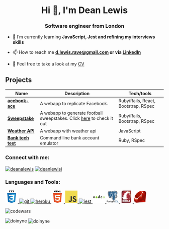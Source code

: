<h1 align="center">Hi 👋, I'm Dean Lewis</h1>
<h3 align="center">Software engineer from London</h3>

<!-- - 🔭 I’m currently working on [**Bank Jest test exercise**](https://github.com/doinyne/JS_bank_tech_test) -->

- 🌱 I’m currently learning **JavaScript, Jest and refining my interviews skills**

- 📫 How to reach me **d.lewis.rave@gmail.com or via [LinkedIn](https://www.linkedin.com/in/deanalewis/)**

- 💬 Feel free to take a look at my [CV](https://www.linkedin.com/in/deanalewis/details/featured/)

## Projects

| Name | Description | Tech/tools |
| ---- | ----------- | ---------- |
| **[acebook-ace](https://github.com/doinyne/acebook-ace)** | A webapp to replicate Facebook. | Ruby/Rails, React, Bootstrap, RSpec |
| **[Sweepstake](https://github.com/doinyne/sweepstake)** | A webapp to generate football sweepstakes. Click [here](https://aqueous-cliffs-99174.herokuapp.com/) to check it out | Ruby/Rails, Bootstrap, RSpec |
| **[Weather API](https://github.com/doinyne/weather)** | A webapp with weather api | JavaScript |
| **[Bank tech test](https://github.com/doinyne/bank_tech_test)** | Command line bank account emulator | Ruby, RSpec |

<h3 align="left">Connect with me:</h3>
<p align="left">
<a href="https://linkedin.com/in/deanalewis" target="blank"><img align="center" src="https://raw.githubusercontent.com/rahuldkjain/github-profile-readme-generator/master/src/images/icons/Social/linked-in-alt.svg" alt="deanalewis" height="30" width="40" /></a>
<a href="https://instagram.com/deanlewisi" target="blank"><img align="center" src="https://raw.githubusercontent.com/rahuldkjain/github-profile-readme-generator/master/src/images/icons/Social/instagram.svg" alt="deanlewisi" height="30" width="40" /></a>
</p>

<h3 align="left">Languages and Tools:</h3>
<p align="left"> <a href="https://www.w3schools.com/css/" target="_blank" rel="noreferrer"> <img src="https://raw.githubusercontent.com/devicons/devicon/master/icons/css3/css3-original-wordmark.svg" alt="css3" width="40" height="40"/> </a> <a href="https://git-scm.com/" target="_blank" rel="noreferrer"> <img src="https://www.vectorlogo.zone/logos/git-scm/git-scm-icon.svg" alt="git" width="40" height="40"/> </a> <a href="https://heroku.com" target="_blank" rel="noreferrer"> <img src="https://www.vectorlogo.zone/logos/heroku/heroku-icon.svg" alt="heroku" width="40" height="40"/> </a> <a href="https://www.w3.org/html/" target="_blank" rel="noreferrer"> <img src="https://raw.githubusercontent.com/devicons/devicon/master/icons/html5/html5-original-wordmark.svg" alt="html5" width="40" height="40"/> </a> <a href="https://developer.mozilla.org/en-US/docs/Web/JavaScript" target="_blank" rel="noreferrer"> <img src="https://raw.githubusercontent.com/devicons/devicon/master/icons/javascript/javascript-original.svg" alt="javascript" width="40" height="40"/> </a> <a href="https://jestjs.io" target="_blank" rel="noreferrer"> <img src="https://www.vectorlogo.zone/logos/jestjsio/jestjsio-icon.svg" alt="jest" width="40" height="40"/> </a> <a href="https://nodejs.org" target="_blank" rel="noreferrer"> <img src="https://raw.githubusercontent.com/devicons/devicon/master/icons/nodejs/nodejs-original-wordmark.svg" alt="nodejs" width="40" height="40"/> </a> <a href="https://www.postgresql.org" target="_blank" rel="noreferrer"> <img src="https://raw.githubusercontent.com/devicons/devicon/master/icons/postgresql/postgresql-original-wordmark.svg" alt="postgresql" width="40" height="40"/> </a> <a href="https://rubyonrails.org" target="_blank" rel="noreferrer"> <img src="https://raw.githubusercontent.com/devicons/devicon/master/icons/rails/rails-original-wordmark.svg" alt="rails" width="40" height="40"/> </a> <a href="https://www.ruby-lang.org/en/" target="_blank" rel="noreferrer"> <img src="https://raw.githubusercontent.com/devicons/devicon/master/icons/ruby/ruby-original.svg" alt="ruby" width="40" height="40"/> </a> </p>

![codewars](https://www.codewars.com/users/Doinyne/badges/small?theme=dark)

<p><img align="left" src="https://github-readme-stats.vercel.app/api/top-langs?username=doinyne&show_icons=true&locale=en&layout=compact" alt="doinyne" /></p>

<p>&nbsp;<img align="center" src="https://github-readme-stats.vercel.app/api?username=doinyne&show_icons=true&locale=en" alt="doinyne" /></p>


